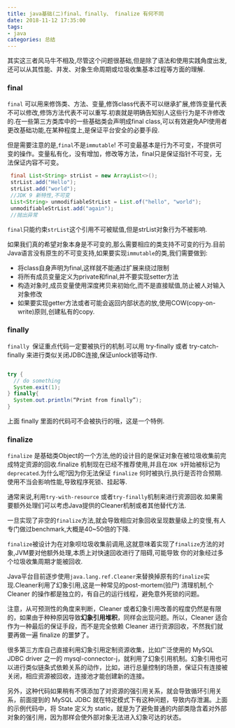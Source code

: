 ```yaml
---
title: java基础(二)final、finally、 finalize 有何不同
date: 2018-11-12 17:35:00
tags: 
- java
categories: 总结
---
```


其实这三者风马牛不相及,尽管这个问题很基础,但是除了语法和使用实践角度出发,还可以从其性能、并发、对象生命周期或垃圾收集基本过程等方面的理解.

<!-- more -->
### final

`final` 可以用来修饰类、方法、变量,修饰class代表不可以继承扩展,修饰变量代表不可以修改,修饰方法代表不可以重写.初衷就是明确告知别人这些行为是不许修改的.在一些第三方类库中的一些基础类会声明成final class,可以有效避免API使用者更改基础功能,在某种程度上,是保证平台安全的必要手段.

但是需要注意的是,`final`不是`immutable`! 不可变最基本是行为不可变，不提供可变的操作。变量私有化，没有增加，修改等方法，final只是保证指针不可变，无法保证内容不可变。

```java
 final List<String> strList = new ArrayList<>();
 strList.add("Hello");
 strList.add("world"); 
 //JDK 9 新特性,不可变
 List<String> unmodifiableStrList = List.of("hello", "world");
 unmodifiableStrList.add("again");
 //抛出异常
```

`final`只能约束`strList`这个引用不可被赋值,但是strList对象行为不被影响.

如果我们真的希望对象本身是不可变的,那么需要相应的类支持不可变的行为.目前Java语言没有原生的不可变支持,如果要实现`immutable`的类,我们需要做到:

* 将class自身声明为final,这样就不能通过扩展来绕过限制
* 将所有成员变量定义为private和final,并不要实现setter方法
* 构造对象时,成员变量使用深度拷贝来初始化,而不是直接赋值,防止被人对输入对象修改
* 如果要实现getter方法或者可能会返回内部状态的放,使用COW(copy-on-write)原则,创建私有的copy.

### finally

`finally `保证重点代码一定要被执行的机制.可以用 try-finally 或者 try-catch-finally 来进行类似关闭JDBC连接,保证unlock锁等动作.

```java

try {
  // do something
  System.exit(1);
} finally{
  System.out.println(“Print from finally”);
}

```
上面 finally 里面的代码可不会被执行的哦，这是一个特例.

### finalize

`finalize` 是基础类Object的一个方法,他的设计目的是保证对象在被垃圾收集前完成特定资源的回收.finalize 机制现在已经不推荐使用,并且在`JDK 9`开始被标记为`deprecated`.为什么呢?因为你无法保证 `finalize` 何时被执行,执行是否符合预期.使用不当会影响性能,导致程序死锁、挂起等.

通常来说,利用`try-with-resource` 或者`try-finally`机制来进行资源回收.如果需要额外处理们可以考虑Java提供的Cleaner机制或者其他替代方法.

一旦实现了非空的`finalize`方法,就会导致相应对象回收呈现数量级上的变慢,有人专门做过benchmark,大概是40~50倍的下降.

`finalize`被设计为在对象呗垃圾收集前调用,这就意味着实现了`finalize`方法的对象,JVM要对他额外处理,本质上对快速回收进行了阻碍,可能导致
你的对象经过多个垃圾收集周期才能被回收.

Java平台目前逐步使用`java.lang.ref.Cleaner`来替换掉原有的`finalize`实现.Cleaner利用了幻象引用,这是一种常见的post-mortem(验尸) 清理机制,个Cleaner 的操作都是独立的，有自己的运行线程，避免意外死锁的问题。

注意，从可预测性的角度来判断，Cleaner 或者幻象引用改善的程度仍然是有限的，如果由于种种原因导致**幻象引用堆积**，同样会出现问题。所以，Cleaner 适合作为一种最后的保证手段，而不是完全依赖 Cleaner 进行资源回收，不然我们就要再做一遍 finalize 的噩梦了。

很多第三方库自己直接利用幻象引用定制资源收集，比如广泛使用的 MySQL JDBC driver 之一的 mysql-connector-j，就利用了幻象引用机制。幻象引用也可以进行类似链条式依赖关系的动作，比如，进行总量控制的场景，保证只有连接被关闭，相应资源被回收，连接池才能创建新的连接。

另外，这种代码如果稍有不慎添加了对资源的强引用关系，就会导致循环引用关系，前面提到的 MySQL JDBC 就在特定模式下有这种问题，导致内存泄漏。上面的示例代码中，将 State 定义为 static，就是为了避免普通的内部类隐含着对外部对象的强引用，因为那样会使外部对象无法进入幻象可达的状态。